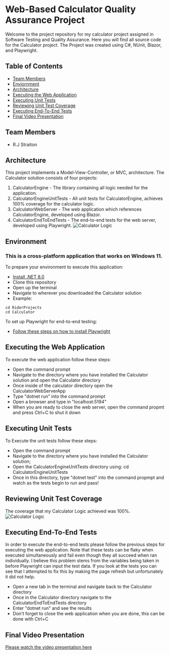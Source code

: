 # Web-Based Calculator Quality Assurance Project

Welcome to the project repository for my calculator project assigned in Software Testing and Quality Assurance. Here you will find
all source code for the Calculator project. The Project was created using C#, NUnit, Blazor, and Playwright. 

## Table of Contents
- [Team Members](#team-members)
- [Enviornment](#enviornment)
- [Architecture](#architecture)
- [Executing the Web Application](#executing-the-web-application)
- [Executing Unit Tests](#executing-unit-tests)
- [Reviewing Unit Test Coverage](#reviewing-unit-test-coverage)
- [Executing End-To-End Tests](#executing-end-to-end-tests)
- [Final Video Presentation](#final-video-presentation)

## Team Members
- R.J Straiton

## Architecture
This project implements a Model-View-Controller, or MVC, architecture. The Calculator solution consists of four projects: 
1) CalculatorEngine - The library containing all logic needed for the application.
2) CalculatorEngineUnitTests - All unit tests for CalculatorEngine, achieves 100% coverage for the calculator logic.
3) CalculatorWebServer - The web application which references CalculatorEngine, developed using Blazor.
4) CalculatorEndToEndTests - The end-to-end tests for the web server, developed using Playwright.
![Calculator Logic](./images/Architecture.png)

## Environment
### This is a cross-platform application that works on Windows 11.

To prepare your environment to execute this application:
- [Install .NET 8.0](https://dotnet.microsoft.com/en-us/download)
- Clone this repository
- Open up the terminal
- Navigate to wherever you downloaded the Calculator solution
- Example:
```
cd RiderProjects
cd Calculator
```
To set up Playwright for end-to-end testing:
- [Follow these steps on how to install Playwright](https://playwright.dev/dotnet/docs/intro)


## Executing the Web Application
To execute the web application follow these steps:
- Open the command prompt
- Navigate to the directory where you have installed the Calculator solution and open the Calculator directory
- Once inside of the calculator directory open the CalculatorWebServerApp
- Type "dotnet run" into the command prompt
- Open a browser and type in "localhost:5194"
- When you are ready to close the web server, open the command propmt and press Ctrl+C to shut it down

## Executing Unit Tests
To Execute the unit tests follow these steps:
- Open the command prompt
- Navigate to the directory where you have installed the Calculator solution;
- Open the CalculatorEngineUnitTests directory using: cd CalculatorEngineUnitTests
- Once in this directory, type "dotnet test" into the command propmpt and watch as the tests begin to run and pass!

## Reviewing Unit Test Coverage
The coverage that my Calculator Logic achieved was 100%.
![Calculator Logic](./images/TestCoverage.png)

## Executing End-To-End Tests
In order to execute the end-to-end tests please follow the previous steps for executing the web application. Note that these tests can be flaky when executed simultaneously and fail even though they all succeed
when ran individually. I believe this problem stems from the variables being taken in before Playwright can input the test data. If you look at the tests you can see that I attempted to fix this by
making the page refresh but unfortunately it did not help.
- Open a new tab in the terminal and navigate back to the Calculator directory
- Once in the Calculator directory navigate to the CalculatorEndToEndTests directory
- Enter "dotnet run" and see the results
- Don't forget to close the web application when you are done, this can be done with Ctrl+C

## Final Video Presentation 
[Please watch the video presentation here](https://youtu.be/U5Bk7IaGYcY)
